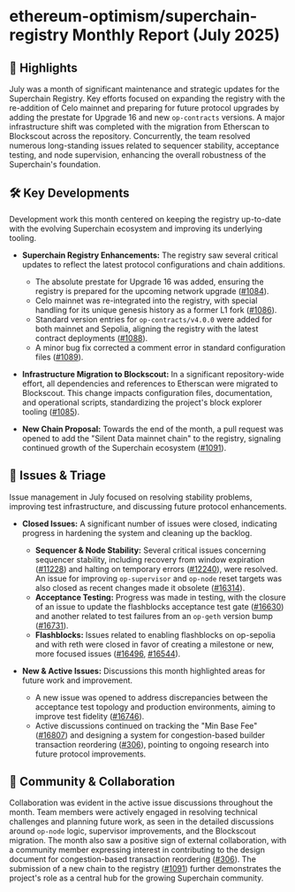 # ethereum-optimism/superchain-registry Monthly Report (July 2025)

## 🚀 Highlights
July was a month of significant maintenance and strategic updates for the Superchain Registry. Key efforts focused on expanding the registry with the re-addition of Celo mainnet and preparing for future protocol upgrades by adding the prestate for Upgrade 16 and new `op-contracts` versions. A major infrastructure shift was completed with the migration from Etherscan to Blockscout across the repository. Concurrently, the team resolved numerous long-standing issues related to sequencer stability, acceptance testing, and node supervision, enhancing the overall robustness of the Superchain's foundation.

## 🛠️ Key Developments
Development work this month centered on keeping the registry up-to-date with the evolving Superchain ecosystem and improving its underlying tooling.

- **Superchain Registry Enhancements:** The registry saw several critical updates to reflect the latest protocol configurations and chain additions.
    - The absolute prestate for Upgrade 16 was added, ensuring the registry is prepared for the upcoming network upgrade ([#1084](https://github.com/ethereum-optimism/superchain-registry/pull/1084)).
    - Celo mainnet was re-integrated into the registry, with special handling for its unique genesis history as a former L1 fork ([#1086](https://github.com/ethereum-optimism/superchain-registry/pull/1086)).
    - Standard version entries for `op-contracts/v4.0.0` were added for both mainnet and Sepolia, aligning the registry with the latest contract deployments ([#1088](https://github.com/ethereum-optimism/superchain-registry/pull/1088)).
    - A minor bug fix corrected a comment error in standard configuration files ([#1089](https://github.com/ethereum-optimism/superchain-registry/pull/1089)).

- **Infrastructure Migration to Blockscout:** In a significant repository-wide effort, all dependencies and references to Etherscan were migrated to Blockscout. This change impacts configuration files, documentation, and operational scripts, standardizing the project's block explorer tooling ([#1085](https://github.com/ethereum-optimism/superchain-registry/pull/1085)).

- **New Chain Proposal:** Towards the end of the month, a pull request was opened to add the "Silent Data mainnet chain" to the registry, signaling continued growth of the Superchain ecosystem ([#1091](https://github.com/ethereum-optimism/superchain-registry/pull/1091)).

## 🐛 Issues & Triage
Issue management in July focused on resolving stability problems, improving test infrastructure, and discussing future protocol enhancements.

- **Closed Issues:** A significant number of issues were closed, indicating progress in hardening the system and cleaning up the backlog.
    - **Sequencer & Node Stability:** Several critical issues concerning sequencer stability, including recovery from window expiration ([#11228](https://github.com/ethereum-optimism/superchain-registry/issues/11228)) and halting on temporary errors ([#12240](https://github.com/ethereum-optimism/superchain-registry/issues/12240)), were resolved. An issue for improving `op-supervisor` and `op-node` reset targets was also closed as recent changes made it obsolete ([#16314](https://github.com/ethereum-optimism/superchain-registry/issues/16314)).
    - **Acceptance Testing:** Progress was made in testing, with the closure of an issue to update the flashblocks acceptance test gate ([#16630](https://github.com/ethereum-optimism/superchain-registry/issues/16630)) and another related to test failures from an `op-geth` version bump ([#16731](https://github.com/ethereum-optimism/superchain-registry/issues/16731)).
    - **Flashblocks:** Issues related to enabling flashblocks on op-sepolia and with reth were closed in favor of creating a milestone or new, more focused issues ([#16496](https://github.com/ethereum-optimism/superchain-registry/issues/16496), [#16544](https://github.com/ethereum-optimism/superchain-registry/issues/16544)).

- **New & Active Issues:** Discussions this month highlighted areas for future work and improvement.
    - A new issue was opened to address discrepancies between the acceptance test topology and production environments, aiming to improve test fidelity ([#16746](https://github.com/ethereum-optimism/superchain-registry/issues/16746)).
    - Active discussions continued on tracking the "Min Base Fee" ([#16807](https://github.com/ethereum-optimism/superchain-registry/issues/16807)) and designing a system for congestion-based builder transaction reordering ([#306](https://github.com/ethereum-optimism/superchain-registry/issues/306)), pointing to ongoing research into future protocol improvements.

## 💬 Community & Collaboration
Collaboration was evident in the active issue discussions throughout the month. Team members were actively engaged in resolving technical challenges and planning future work, as seen in the detailed discussions around `op-node` logic, supervisor improvements, and the Blockscout migration. The month also saw a positive sign of external collaboration, with a community member expressing interest in contributing to the design document for congestion-based transaction reordering ([#306](https://github.com/ethereum-optimism/superchain-registry/issues/306)). The submission of a new chain to the registry ([#1091](https://github.com/ethereum-optimism/superchain-registry/pull/1091)) further demonstrates the project's role as a central hub for the growing Superchain community.